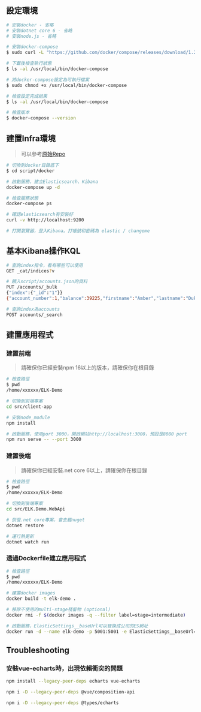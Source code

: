 
## 設定環境

```bash
# 安裝docker - 省略
# 安裝dotnet core 6 - 省略
# 安裝node.js - 省略

# 安裝docker-compose
$ sudo curl -L "https://github.com/docker/compose/releases/download/1.26.2/docker-compose-$(uname -s)-$(uname -m)" -o /usr/local/bin/docker-compose

# 下載後檢查執行狀態
$ ls -al /usr/local/bin/docker-compose

# 將docker-compose設定為可執行檔案
$ sudo chmod +x /usr/local/bin/docker-compose

# 檢查設定完成結果
$ ls -al /usr/local/bin/docker-compose

# 檢查版本
$ docker-compose --version
```

## 建置Infra環境

> 可以參考[原始Repo](https://github.com/deviantony/docker-elk/tree/release-7.x)

```bash
# 切換到docker目錄底下
$ cd script/docker 

# 啟動服務，建立Elasticsearch、Kibana
docker-compose up -d

# 檢查服務狀態
docker-compose ps

# 確認elasticsearch有安裝好
curl -v http://localhost:9200

# 打開瀏覽器，登入Kibana。打帳號和密碼為 elastic / changeme
```

## 基本Kibana操作KQL

```bash
# 查詢index指令，看有哪些可以使用
GET _cat/indices?v

# 餵入script/accounts.json的資料
PUT /accounts/_bulk
{"index":{"_id":"1"}}
{"account_number":1,"balance":39225,"firstname":"Amber","lastname":"Duke","age":32,"gender":"M","address":"880 Holmes Lane","employer":"Pyrami","email":"amberduke@pyrami.com","city":"Brogan","state":"IL"}

# 查詢index為accounts
POST accounts/_search

```

## 建置應用程式

### 建置前端
> 請確保你已經安裝npm 16以上的版本，請確保你在根目錄

```bash
# 檢查路徑
$ pwd
/home/xxxxxx/ELK-Demo

# 切換到前端專案
cd src/client-app

# 安裝node_module
npm install

# 啟動服務，使用port 3000，開啟網站http://localhost:3000，預設是8080 port
npm run serve -- --port 3000
```

### 建置後端
> 請確保你已經安裝.net core 6以上，請確保你在根目錄

```bash
# 檢查路徑
$ pwd
/home/xxxxxx/ELK-Demo

# 切換到後端專案
cd src/ELK.Demo.WebApi

# 恢復.net core專案，會去載nuget
dotnet restore

# 運行熱更新
dotnet watch run

```

### 透過Dockerfile建立應用程式

```bash
# 檢查路徑
$ pwd
/home/xxxxxx/ELK-Demo

# 建置docker images
docker build -t elk-demo .

# 移除不使用的multi-stage殘留物 (optional)
docker rmi -f $(docker images -q --filter label=stage=intermediate)

# 啟動服務，ElasticSettings__baseUrl可以替換成公司的ES網址
docker run -d --name elk-demo -p 5001:5001 -e ElasticSettings__baseUrl="http://localhost:9200/" elk-demo:latest
```

## Troubleshooting

### 安裝vue-echarts時，出現依賴衝突的問題

```bash
npm install --legacy-peer-deps echarts vue-echarts

npm i -D --legacy-peer-deps @vue/composition-api

npm i -D --legacy-peer-deps @types/echarts

```
